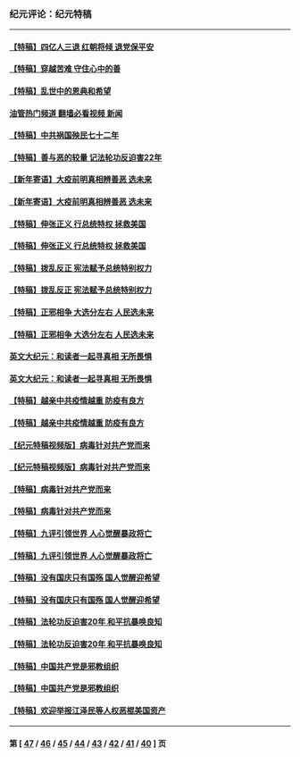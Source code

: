 ### 纪元评论：纪元特稿
---
#### [【特稿】四亿人三退 红朝将倾 退党保平安](../../pages/nsc424/n13794378.md?11090330) 
#### [【特稿】穿越苦难 守住心中的善](../../pages/nsc424/n13784979.md?11090330) 
#### [【特稿】乱世中的恩典和希望](../../pages/nsc424/n13734687.md?11090330) 
#### [油管热门频道 翻墙必看视频 新闻](ok?11090330)
#### [【特稿】中共祸国殃民七十二年](../../pages/nsc424/n13272607.md?11090330) 
#### [【特稿】善与恶的较量 记法轮功反迫害22年](../../pages/nsc424/n13086597.md?11090330) 
#### [【新年寄语】大疫前明真相辨善恶 选未来](../../pages/nsc424/n12660855.md?11090330) 
#### [【新年寄语】大疫前明真相辨善恶 选未来](../../pages/nsc424/n12660855.md?11090330) 
#### [【特稿】伸张正义 行总统特权 拯救美国](../../pages/nsc424/n12616806.md?11090330) 
#### [【特稿】伸张正义 行总统特权 拯救美国](../../pages/nsc424/n12616806.md?11090330) 
#### [【特稿】拨乱反正 宪法赋予总统特别权力](../../pages/nsc424/n12598306.md?11090330) 
#### [【特稿】拨乱反正 宪法赋予总统特别权力](../../pages/nsc424/n12598306.md?11090330) 
#### [【特稿】正邪相争 大选分左右 人民选未来](../../pages/nsc424/n12545208.md?11090330) 
#### [【特稿】正邪相争 大选分左右 人民选未来](../../pages/nsc424/n12545208.md?11090330) 
#### [英文大纪元：和读者一起寻真相 无所畏惧](../../pages/nsc424/n12542027.md?11090330) 
#### [英文大纪元：和读者一起寻真相 无所畏惧](../../pages/nsc424/n12542027.md?11090330) 
#### [【特稿】越亲中共疫情越重 防疫有良方](../../pages/nsc424/n12042989.md?11090330) 
#### [【特稿】越亲中共疫情越重 防疫有良方](../../pages/nsc424/n12042989.md?11090330) 
#### [【纪元特稿视频版】病毒针对共产党而来](../../pages/nsc424/n11977328.md?11090330) 
#### [【纪元特稿视频版】病毒针对共产党而来](../../pages/nsc424/n11977328.md?11090330) 
#### [【特稿】病毒针对共产党而来](../../pages/nsc424/n11928818.md?11090330) 
#### [【特稿】病毒针对共产党而来](../../pages/nsc424/n11928818.md?11090330) 
#### [【特稿】九评引领世界 人心觉醒暴政将亡](../../pages/nsc424/n11660496.md?11090330) 
#### [【特稿】九评引领世界 人心觉醒暴政将亡](../../pages/nsc424/n11660496.md?11090330) 
#### [【特稿】没有国庆只有国殇 国人觉醒迎希望](../../pages/nsc424/n11549354.md?11090330) 
#### [【特稿】没有国庆只有国殇 国人觉醒迎希望](../../pages/nsc424/n11549354.md?11090330) 
#### [【特稿】法轮功反迫害20年 和平抗暴唤良知](../../pages/nsc424/n11389135.md?11090330) 
#### [【特稿】法轮功反迫害20年 和平抗暴唤良知](../../pages/nsc424/n11389135.md?11090330) 
#### [【特稿】中国共产党是邪教组织](../../pages/nsc424/n11355551.md?11090330) 
#### [【特稿】中国共产党是邪教组织](../../pages/nsc424/n11355551.md?11090330) 
#### [【特稿】欢迎举报江泽民等人权恶棍美国资产](../../pages/nsc424/n11303040.md?11090330) 

---
#### 第 [ [47](./47.md?11090330) / [46](./46.md?11090330) / [45](./45.md?11090330) / [44](./44.md?11090330) / [43](./43.md?11090330) / [42](./42.md?11090330) / [41](./41.md?11090330) / [40](./40.md?11090330) ] 页

